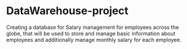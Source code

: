 # DataWarehouse-project
Creating a database for Salary management for employees across the globe, that will be used to store and manage basic information about employees and additionally manage monthly salary for each employee.
